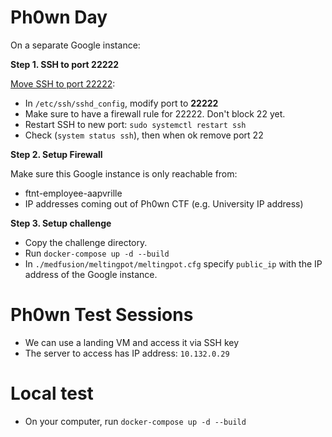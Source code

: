 # Ph0wn Day

On a separate Google instance:

**Step 1. SSH to port 22222**

[Move SSH to port 22222](https://hackertarget.com/cowrie-honeypot-ubuntu/):

- In `/etc/ssh/sshd_config`, modify port to **22222**
- Make sure to have a firewall rule for 22222. Don't block 22 yet.
- Restart SSH to new port: `sudo systemctl restart ssh`
- Check (`system status ssh`), then when ok remove port 22

**Step 2. Setup Firewall**

Make sure this Google instance is only reachable from:

- ftnt-employee-aapvrille
- IP addresses coming out of Ph0wn CTF (e.g. University IP address)

**Step 3. Setup challenge**

- Copy the challenge directory.
- Run `docker-compose up -d --build`
- In `./medfusion/meltingpot/meltingpot.cfg` specify `public_ip` with the IP address of the Google instance.

# Ph0wn Test Sessions

- We can use a landing VM and access it via SSH key
- The server to access has IP address: `10.132.0.29`

# Local test

- On your computer, run `docker-compose up -d --build`

